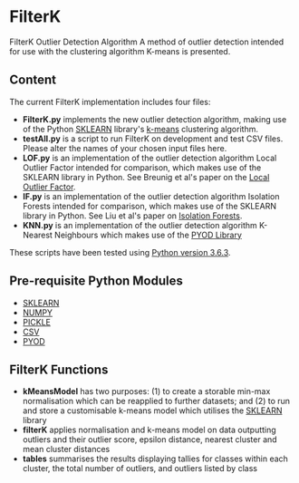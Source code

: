# FilterK
FilterK Outlier Detection Algorithm
A method of outlier detection intended for use with the clustering algorithm K-means is presented. 

<h2>Content</h2>

The current FilterK implementation includes four files:

<ul>
<li>
<b>FilterK.py</b> implements the new outlier detection algorithm, making use of the Python <a href="https://scikit-learn.org/stable/modules/classes.html#module-sklearn.cluster" 
target="_new">SKLEARN</a> library's <a href="https://scikit-learn.org/stable/modules/generated/sklearn.cluster.KMeans.html#sklearn.cluster.KMeans" 
target="_new">
k-means</a> clustering algorithm.</li> 
<li><b>testAll.py</b> is a script to run FilterK on development and test CSV files. Please alter the names of your chosen input files 
here. </li>
<li><b>LOF.py</b> is an implementation of the outlier detection algorithm Local Outlier Factor intended for comparison, which makes use of 
the SKLEARN library in Python. See Breunig et al's paper on the <a href="https://en.wikipedia.org/wiki/Local_outlier_factor" target="_new">Local Outlier Factor</a>.</li>
<li><b>IF.py</b> is an implementation of the outlier detection algorithm Isolation Forests intended for comparison, which makes use of 
the SKLEARN library in Python. See Liu et al's paper on <a href="https://ieeexplore.ieee.org/document/4781136" target="_new">Isolation Forests</a>.</li>
  <li><b>KNN.py</b> is an implementation of the outlier detection algorithm K-Nearest Neighbours which makes use of the <a href="https://pyod.readthedocs.io/en/latest/" target="_new">PYOD Library</a>
</ul><p>

These scripts have been tested using <a href="https://www.python.org/downloads/release/python-363/" target="_new">Python version 3.6.3</a>. 

<h2>Pre-requisite Python Modules</h2><p>
<ul>
<li><a href="https://scikit-learn.org/stable/install.html" target="_new">SKLEARN</a></li>
<li><a href="https://numpy.org/" target="_new">NUMPY</a></li>
<li><a href="https://docs.python.org/3/library/pickle.html" target="_new">PICKLE</a></li>
<li><a href="https://docs.python.org/3/library/csv.html" target="_new">CSV</a></li>
  <li><a href="https://pyod.readthedocs.io/en/latest/install.html" target="_new">PYOD</a></li>
</ul>
<p>

<h2>FilterK Functions</h2>
<p>
<ul>
<li><b>kMeansModel</b> has two purposes: (1) to create a storable min-max normalisation which can be reapplied to further datasets; and 
(2) to run and store a customisable k-means model which utilises the <a href="<a href="https://scikit-learn.org/stable/modules/classes.html#module-sklearn.cluster" 
target="_new">SKLEARN</a> library 
</li>
<li><b>filterK</b> applies normalisation and k-means model on data outputting outliers and their outlier score, epsilon distance, nearest 
cluster and mean cluster distances</li>
<li><b>tables</b> summarises the results displaying tallies for classes within each cluster, the total number of outliers, and outliers listed 
by class</li>
</ul>
